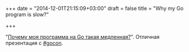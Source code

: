 +++
date = "2014-12-01T21:15:09+03:00"
draft = false
title = "Why my Go program is slow?"

+++

<p>&quot;<a href="http://www.slideshare.net/InadaNaoki/gocon2014-pprof">Почему моя программа на Go такая медленная?</a>&quot;. Отличная презентация с <a href="https://twitter.com/search?q=%23gocon">#gocon</a>.</p>

